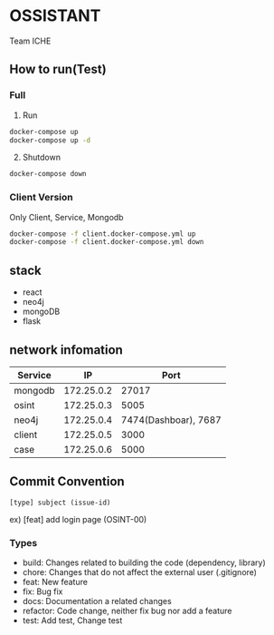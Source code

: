 # OSSISTANT
Team ICHE

## How to run(Test)
### Full 
1. Run
```bash
docker-compose up
docker-compose up -d 
```

2. Shutdown
```bash
docker-compose down 

```

### Client Version 
Only Client, Service, Mongodb
```bash
docker-compose -f client.docker-compose.yml up
docker-compose -f client.docker-compose.yml down
```

## stack 
- react
- neo4j
- mongoDB
- flask 

## network infomation
|**Service**|**IP**|**Port**|
|------|---|---|
|mongodb|172.25.0.2|27017|
|osint|172.25.0.3|5005|
|neo4j|172.25.0.4|7474(Dashboar), 7687|
|client|172.25.0.5|3000|
|case|172.25.0.6|5000| 

## Commit Convention
```
[type] subject (issue-id)
```
ex) [feat] add login page (OSINT-00)

### Types
- build: Changes related to building the code (dependency, library)
- chore: Changes that do not affect the external user (.gitignore)
- feat: New feature
- fix: Bug fix
- docs: Documentation a related changes
- refactor: Code change, neither fix bug nor add a feature
- test: Add test, Change test